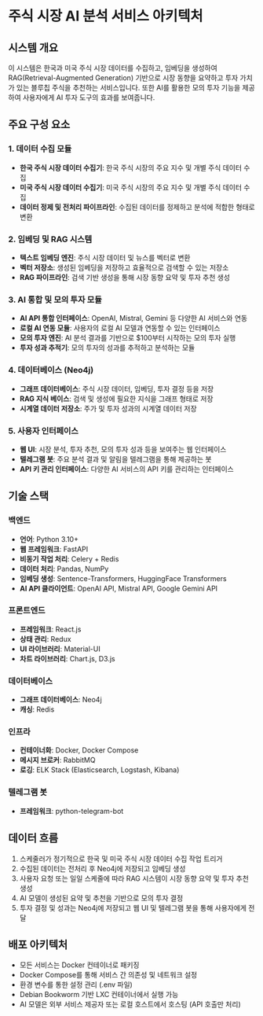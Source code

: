 # 주식 시장 AI 분석 서비스 아키텍처

## 시스템 개요
이 시스템은 한국과 미국 주식 시장 데이터를 수집하고, 임베딩을 생성하여 RAG(Retrieval-Augmented Generation) 기반으로 시장 동향을 요약하고 투자 가치가 있는 블루칩 주식을 추천하는 서비스입니다. 또한 AI를 활용한 모의 투자 기능을 제공하여 사용자에게 AI 투자 도구의 효과를 보여줍니다.

## 주요 구성 요소

### 1. 데이터 수집 모듈
- **한국 주식 시장 데이터 수집기**: 한국 주식 시장의 주요 지수 및 개별 주식 데이터 수집
- **미국 주식 시장 데이터 수집기**: 미국 주식 시장의 주요 지수 및 개별 주식 데이터 수집
- **데이터 정제 및 전처리 파이프라인**: 수집된 데이터를 정제하고 분석에 적합한 형태로 변환

### 2. 임베딩 및 RAG 시스템
- **텍스트 임베딩 엔진**: 주식 시장 데이터 및 뉴스를 벡터로 변환
- **벡터 저장소**: 생성된 임베딩을 저장하고 효율적으로 검색할 수 있는 저장소
- **RAG 파이프라인**: 검색 기반 생성을 통해 시장 동향 요약 및 투자 추천 생성

### 3. AI 통합 및 모의 투자 모듈
- **AI API 통합 인터페이스**: OpenAI, Mistral, Gemini 등 다양한 AI 서비스와 연동
- **로컬 AI 연동 모듈**: 사용자의 로컬 AI 모델과 연동할 수 있는 인터페이스
- **모의 투자 엔진**: AI 분석 결과를 기반으로 $100부터 시작하는 모의 투자 실행
- **투자 성과 추적기**: 모의 투자의 성과를 추적하고 분석하는 모듈

### 4. 데이터베이스 (Neo4j)
- **그래프 데이터베이스**: 주식 시장 데이터, 임베딩, 투자 결정 등을 저장
- **RAG 지식 베이스**: 검색 및 생성에 필요한 지식을 그래프 형태로 저장
- **시계열 데이터 저장소**: 주가 및 투자 성과의 시계열 데이터 저장

### 5. 사용자 인터페이스
- **웹 UI**: 시장 분석, 투자 추천, 모의 투자 성과 등을 보여주는 웹 인터페이스
- **텔레그램 봇**: 주요 분석 결과 및 알림을 텔레그램을 통해 제공하는 봇
- **API 키 관리 인터페이스**: 다양한 AI 서비스의 API 키를 관리하는 인터페이스

## 기술 스택

### 백엔드
- **언어**: Python 3.10+
- **웹 프레임워크**: FastAPI
- **비동기 작업 처리**: Celery + Redis
- **데이터 처리**: Pandas, NumPy
- **임베딩 생성**: Sentence-Transformers, HuggingFace Transformers
- **AI API 클라이언트**: OpenAI API, Mistral API, Google Gemini API

### 프론트엔드
- **프레임워크**: React.js
- **상태 관리**: Redux
- **UI 라이브러리**: Material-UI
- **차트 라이브러리**: Chart.js, D3.js

### 데이터베이스
- **그래프 데이터베이스**: Neo4j
- **캐싱**: Redis

### 인프라
- **컨테이너화**: Docker, Docker Compose
- **메시지 브로커**: RabbitMQ
- **로깅**: ELK Stack (Elasticsearch, Logstash, Kibana)

### 텔레그램 봇
- **프레임워크**: python-telegram-bot

## 데이터 흐름
1. 스케줄러가 정기적으로 한국 및 미국 주식 시장 데이터 수집 작업 트리거
2. 수집된 데이터는 전처리 후 Neo4j에 저장되고 임베딩 생성
3. 사용자 요청 또는 일일 스케줄에 따라 RAG 시스템이 시장 동향 요약 및 투자 추천 생성
4. AI 모델이 생성된 요약 및 추천을 기반으로 모의 투자 결정
5. 투자 결정 및 성과는 Neo4j에 저장되고 웹 UI 및 텔레그램 봇을 통해 사용자에게 전달

## 배포 아키텍처
- 모든 서비스는 Docker 컨테이너로 패키징
- Docker Compose를 통해 서비스 간 의존성 및 네트워크 설정
- 환경 변수를 통한 설정 관리 (.env 파일)
- Debian Bookworm 기반 LXC 컨테이너에서 실행 가능
- AI 모델은 외부 서비스 제공자 또는 로컬 호스트에서 호스팅 (API 호출만 처리)
